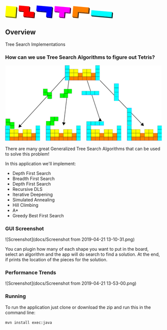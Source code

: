 ![](docs/39px-Tetromino_O.svg.png)
![](docs/53px-Tetromino_Z.svg.png)
![](docs/54px-Tetromino_J.svg.png)
![](docs/54px-Tetromino_T.svg.png)
![](docs/56px-Tetromino_L.svg.png)
![](docs/71px-Tetromino_I.svg.png)


## Overview

Tree Search Implementations

### How can we use Tree Search Algorithms to figure out Tetris?

![Tree Search for Bin Packing](docs/treeBuildingGraphic.png)


There are many great Generalized Tree Search Algorithms that can be used
to solve this problem!

In this application we'll implement:

- Depth First Search
- Breadth First Search
- Depth First Search
- Recursive DLS
- Iterative Deepening
- Simulated Annealing
- Hill Climbing
- A*
- Greedy Best First Search



### GUI Screenshot
![Screenshot](docs/Screenshot from 2019-04-21 13-10-31.png)

You can plugin how many of each shape you want to put in the board, select an algorithm
and the app will do search to find a solution. At the end, if prints the location of the 
pieces for the solution.

### Performance Trends
![Screenshot](docs/Screenshot from 2019-04-21 13-53-00.png)


### Running
To run the application just clone or download the zip and run
this in the command line:

`mvn install exec:java
`